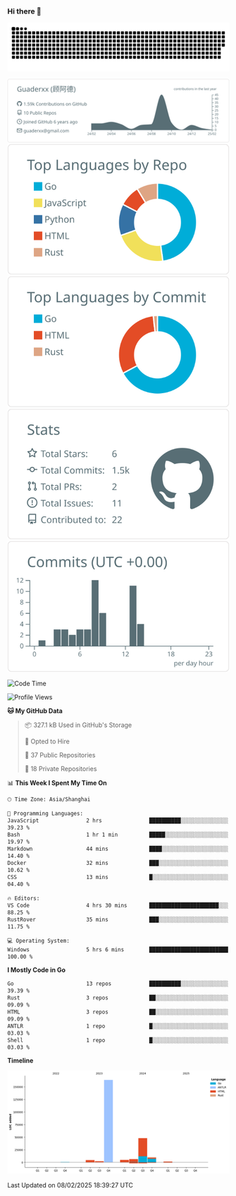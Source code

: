 ### Hi there 👋

<picture>
  <source media="(prefers-color-scheme: dark)" srcset="https://raw.githubusercontent.com/Guaderxx/Guaderxx/output/github-snake-dark.svg">
  <source media="(prefers-color-scheme: light)" srcset="https://raw.githubusercontent.com/Guaderxx/Guaderxx/output/github-snake.svg">
  <img alt="github-snake" src="https://raw.githubusercontent.com/Guaderxx/Guaderxx/output/github-snake.svg">
</picture>

<div align="center">


![](https://raw.githubusercontent.com/Guaderxx/Guaderxx/main/profile-summary-card-output/default/0-profile-details.svg)
![](https://raw.githubusercontent.com/Guaderxx/Guaderxx/main/profile-summary-card-output/default/1-repos-per-language.svg)
![](https://raw.githubusercontent.com/Guaderxx/Guaderxx/main/profile-summary-card-output/default/2-most-commit-language.svg)
![](https://raw.githubusercontent.com/Guaderxx/Guaderxx/main/profile-summary-card-output/default/3-stats.svg)
![](https://raw.githubusercontent.com/Guaderxx/Guaderxx/main/profile-summary-card-output/default/4-productive-time.svg)


</div>

<!--START_SECTION:waka-->
![Code Time](http://img.shields.io/badge/Code%20Time-781%20hrs-blue)

![Profile Views](http://img.shields.io/badge/Profile%20Views-0-blue)

**🐱 My GitHub Data** 

> 📦 327.1 kB Used in GitHub's Storage 
 > 
> 💼 Opted to Hire
 > 
> 📜 37 Public Repositories 
 > 
> 🔑 18 Private Repositories 
 > 
📊 **This Week I Spent My Time On** 

```text
🕑︎ Time Zone: Asia/Shanghai

💬 Programming Languages: 
JavaScript               2 hrs               ██████████░░░░░░░░░░░░░░░   39.23 % 
Bash                     1 hr 1 min          █████░░░░░░░░░░░░░░░░░░░░   19.97 % 
Markdown                 44 mins             ████░░░░░░░░░░░░░░░░░░░░░   14.40 % 
Docker                   32 mins             ███░░░░░░░░░░░░░░░░░░░░░░   10.62 % 
CSS                      13 mins             █░░░░░░░░░░░░░░░░░░░░░░░░   04.40 % 

🔥 Editors: 
VS Code                  4 hrs 30 mins       ██████████████████████░░░   88.25 % 
RustRover                35 mins             ███░░░░░░░░░░░░░░░░░░░░░░   11.75 % 

💻 Operating System: 
Windows                  5 hrs 6 mins        █████████████████████████   100.00 % 
```

**I Mostly Code in Go** 

```text
Go                       13 repos            ██████████░░░░░░░░░░░░░░░   39.39 % 
Rust                     3 repos             ██░░░░░░░░░░░░░░░░░░░░░░░   09.09 % 
HTML                     3 repos             ██░░░░░░░░░░░░░░░░░░░░░░░   09.09 % 
ANTLR                    1 repo              █░░░░░░░░░░░░░░░░░░░░░░░░   03.03 % 
Shell                    1 repo              █░░░░░░░░░░░░░░░░░░░░░░░░   03.03 % 
```



**Timeline**

![Lines of Code chart](https://raw.githubusercontent.com/Guaderxx/Guaderxx/main/assets/bar_graph.png)


 Last Updated on 08/02/2025 18:39:27 UTC
<!--END_SECTION:waka-->
